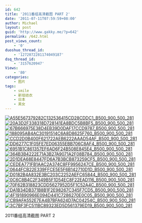 ```yaml
---
id: 642
title: '2011番组高清截图 PART 2'
date: '2011-07-11T07:59:59+08:00'
author: Michael
layout: post
guid: 'http://www.gakky.me/?p=642'
permalink: /642.html
post_views_count:
    - '0'
duoshuo_thread_id:
    - '1272072281174049187'
dsq_thread_id:
    - '3157620947'
Views:
    - '80'
categories:
    - 图片
tags:
    - smile
    - 新垣结衣
    - 日本
    - 美女
---
```


[![A55E567379282C132536415CD28CDDC1_B500_900_500_281](http://www.yui-aragaki.org/wp-content/uploads/img/A55E567379282C132536415CD28CDDC1_B500_900_500_281.jpeg)](http://www.yui-aragaki.org/wp-content/uploads/img/A55E567379282C132536415CD28CDDC1_B1280_1280_1280_720.jpeg) [![20A3D2F338318D728141EA8BDC5B8BF5_B500_900_500_281](http://www.yui-aragaki.org/wp-content/uploads/img/20A3D2F338318D728141EA8BDC5B8BF5_B500_900_500_281.jpeg)](http://www.yui-aragaki.org/wp-content/uploads/img/20A3D2F338318D728141EA8BDC5B8BF5_B1280_1280_1280_720.jpeg) [![67B666975E38D4EB39D0DAF17CCD9787_B500_900_500_281](http://www.yui-aragaki.org/wp-content/uploads/img/67B666975E38D4EB39D0DAF17CCD9787_B500_900_500_281.jpeg)](http://www.yui-aragaki.org/wp-content/uploads/img/67B666975E38D4EB39D0DAF17CCD9787_B1280_1280_1280_720.jpeg) [![188095AB4AC30191514C6A8D8625F760_B500_900_500_281](http://www.yui-aragaki.org/wp-content/uploads/img/188095AB4AC30191514C6A8D8625F760_B500_900_500_281.jpeg)](http://www.yui-aragaki.org/wp-content/uploads/img/188095AB4AC30191514C6A8D8625F760_B1280_1280_1280_720.jpeg) [![CCD2D0B400F621722AEB6222AAAD54AF_B500_900_500_281](http://www.yui-aragaki.org/wp-content/uploads/img/CCD2D0B400F621722AEB6222AAAD54AF_B500_900_500_281.jpeg)](http://www.yui-aragaki.org/wp-content/uploads/img/CCD2D0B400F621722AEB6222AAAD54AF_B1280_1280_1280_720.jpeg) [![DD6277C1F05FE7ED06355EBB706C8AF4_B500_900_500_281](http://www.yui-aragaki.org/wp-content/uploads/img/DD6277C1F05FE7ED06355EBB706C8AF4_B500_900_500_281.jpeg)](http://www.yui-aragaki.org/wp-content/uploads/img/DD6277C1F05FE7ED06355EBB706C8AF4_B1280_1280_1280_720.jpeg) [![6951B1C861357EF6AD6F24B508E845E4_B500_900_500_281](http://www.yui-aragaki.org/wp-content/uploads/img/6951B1C861357EF6AD6F24B508E845E4_B500_900_500_281.jpeg)](http://www.yui-aragaki.org/wp-content/uploads/img/6951B1C861357EF6AD6F24B508E845E4_B1280_1280_1280_720.jpeg) [![364B3B4222E71A3B27A9071A2F08B784_B500_900_500_281](http://www.yui-aragaki.org/wp-content/uploads/img/364B3B4222E71A3B27A9071A2F08B784_B500_900_500_281.jpeg)](http://www.yui-aragaki.org/wp-content/uploads/img/364B3B4222E71A3B27A9071A2F08B784_B1280_1280_1280_720.jpeg) [![2D1DEA68E8447FD6A7B3BCB873259CF5_B500_900_500_281](http://www.yui-aragaki.org/wp-content/uploads/img/2D1DEA68E8447FD6A7B3BCB873259CF5_B500_900_500_281.jpeg)](http://www.yui-aragaki.org/wp-content/uploads/img/2D1DEA68E8447FD6A7B3BCB873259CF5_B1280_1280_1280_720.jpeg) [![CEDEA771FB1AAC2A374C8FF9956247CE_B500_900_500_281](http://www.yui-aragaki.org/wp-content/uploads/img/CEDEA771FB1AAC2A374C8FF9956247CE_B500_900_500_281.jpeg)](http://www.yui-aragaki.org/wp-content/uploads/img/CEDEA771FB1AAC2A374C8FF9956247CE_B1280_1280_1280_720.jpeg) [![0644FCB22E339FFCE5E5F6B142710D1D_B500_900_500_281](http://www.yui-aragaki.org/wp-content/uploads/img/0644FCB22E339FFCE5E5F6B142710D1D_B500_900_500_281.jpeg)](http://www.yui-aragaki.org/wp-content/uploads/img/0644FCB22E339FFCE5E5F6B142710D1D_B1280_1280_1280_720.jpeg) [![D0182B4A832E3BC203C2252AEFC65844_B500_900_500_281](http://www.yui-aragaki.org/wp-content/uploads/img/D0182B4A832E3BC203C2252AEFC65844_B500_900_500_281.jpeg)](http://www.yui-aragaki.org/wp-content/uploads/img/D0182B4A832E3BC203C2252AEFC65844_B1280_1280_1280_720.jpeg) [![0C6C8B4C2F349B5F1D54EC8F22EAD116_B500_900_500_281](http://www.yui-aragaki.org/wp-content/uploads/img/0C6C8B4C2F349B5F1D54EC8F22EAD116_B500_900_500_281.jpeg)](http://www.yui-aragaki.org/wp-content/uploads/img/0C6C8B4C2F349B5F1D54EC8F22EAD116_B1280_1280_1280_720.jpeg) [![70F62B318823CDD5627952D5F1C52A4C_B500_900_500_281](http://www.yui-aragaki.org/wp-content/uploads/img/70F62B318823CDD5627952D5F1C52A4C_B500_900_500_281.jpeg)](http://www.yui-aragaki.org/wp-content/uploads/img/70F62B318823CDD5627952D5F1C52A4C_B1280_1280_1280_720.jpeg) [![DA1B34DB371B8B1F2E98267C345F7CD5_B500_900_500_281](http://www.yui-aragaki.org/wp-content/uploads/img/DA1B34DB371B8B1F2E98267C345F7CD5_B500_900_500_281.jpeg)](http://www.yui-aragaki.org/wp-content/uploads/img/DA1B34DB371B8B1F2E98267C345F7CD5_B1280_1280_1280_720.jpeg) [![4F191890966E094D441C7286270E0C05_B500_900_500_281](http://www.yui-aragaki.org/wp-content/uploads/img/4F191890966E094D441C7286270E0C05_B500_900_500_281.jpeg)](http://www.yui-aragaki.org/wp-content/uploads/img/4F191890966E094D441C7286270E0C05_B1280_1280_1280_720.jpeg) [![CB9AFA552E7EA4B7BFA624D7AC04254C_B500_900_500_281](http://www.yui-aragaki.org/wp-content/uploads/img/CB9AFA552E7EA4B7BFA624D7AC04254C_B500_900_500_281.jpeg)](http://www.yui-aragaki.org/wp-content/uploads/img/CB9AFA552E7EA4B7BFA624D7AC04254C_B1280_1280_1280_720.jpeg) [![3C7BF3FC511BC89323ED5D561379ED19_B500_900_500_281](http://www.yui-aragaki.org/wp-content/uploads/img/3C7BF3FC511BC89323ED5D561379ED19_B500_900_500_281.jpeg)](http://www.yui-aragaki.org/wp-content/uploads/img/3C7BF3FC511BC89323ED5D561379ED19_B1280_1280_1280_720.jpeg)

2011番组高清截图 PART 2
